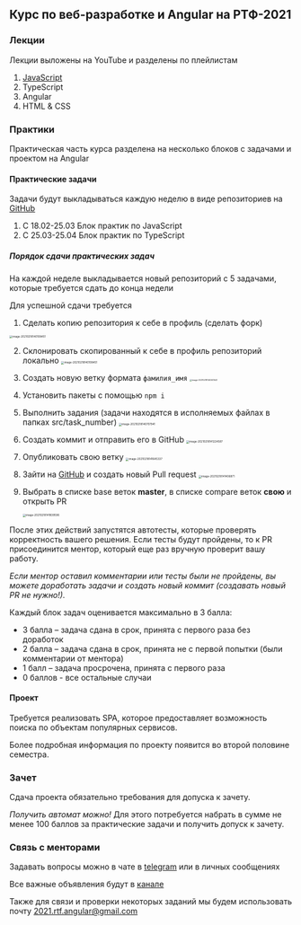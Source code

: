 ## Курс по веб-разработке и Angular на РТФ-2021

### Лекции

Лекции выложены на YouTube и разделены по плейлистам

1. [JavaScript](https://www.youtube.com/channel/UCfoHH5J1ui5owLi0h7k__MQ/playlists)
2. TypeScript
3. Angular
4. HTML & CSS

### Практики

Практическая часть курса разделена на несколько блоков с задачами и проектом на Angular

#### Практические задачи

Задачи будут выкладываться каждую неделю в виде репозиториев на [GitHub](https://github.com/RTF-Angular-2021)

1. С 18.02-25.03 Блок практик по JavaScript
2. С 25.03-25.04 Блок практик по TypeScript

##### Порядок сдачи практических задач

На каждой неделе выкладывается новый репозиторий с 5 задачами, которые требуется сдать до конца недели

Для успешной сдачи требуется

1. Сделать копию репозитория к себе в профиль (сделать форк)
   
<img src="https://i.imgur.com/43UgRSr.png" alt="image-20210218140108451" style="zoom:33%;" />
   
2. Склонировать скопированный к себе в профиль репозиторий локально
   <img src="https://i.imgur.com/rPU7vno.png" alt="image-20210218140108451" style="zoom:33%;" />

3. Создать новую ветку формата `фамилия_имя`
   <img src="https://i.imgur.com/Tyg716Y.png" alt="image-20210218140341543" style="zoom:25%;" />

4. Установить пакеты с помощью `npm i`

5. Выполнить задания (задачи находятся в исполняемых файлах в папках src/task_number)
   <img src="https://i.imgur.com/FlMd2gV.png" alt="image-20210218140707941" style="zoom:33%;" />

6. Создать коммит и отправить его в GitHub
   <img src="https://i.imgur.com/rJ7q1sW.png" alt="image-20210218141224587" style="zoom:33%;" />

7. Опубликовать свою ветку
   <img src="https://i.imgur.com/yrXHjOv.png" alt="image-20210218141645337" style="zoom:33%;" />

8. Зайти на [GitHub](https://github.com/RTF-Angular-2021) и создать новый Pull request
   <img src="https://i.imgur.com/YsG7mr6.png" alt="image-20210218141406871" style="zoom:33%;" />

9. Выбрать в списке base веток **master**, в списке compare веток **свою** и открыть PR

   <img src="https://i.imgur.com/JVV61bd.png" alt="image-20210218141839596" style="zoom:33%;" />

После этих действий запустятся автотесты, которые проверять корректность вашего решения. Если тесты будут пройдены, то к PR присоединится ментор, который еще раз вручную проверит вашу работу.

*Если ментор оставил комментарии или тесты были не пройдены, вы можете доработать задачи и создать новый коммит (создавать новый PR не нужно!).*

Каждый блок задач оценивается максимально в 3 балла:

- 3 балла – задача сдана в срок, принята с первого раза без доработок
- 2 балла – задача сдана в срок, принята не с первой попытки (были комментарии от ментора)
- 1 балл – задача просрочена, принята с первого раза
- 0 баллов - все остальные случаи

#### Проект

Требуется реализовать SPA, которое предоставляет возможность поиска по объектам популярных сервисов.

Более подробная информация по проекту появится во второй половине семестра.

### Зачет

Сдача проекта обязательно требования для допуска к зачету.

*Получить автомат можно!*
Для этого потребуется набрать в сумме не менее 100 баллов за практические задачи и получить допуск к зачету.

### Связь с менторами

Задавать вопросы можно в чате в [telegram](https://t.me/joinchat/ItrQDyrXMvze7hW5) или в личных сообщениях

Все важные объявления будут в [канале](https://t.me/joinchat/Rlj3tdlpCd0eSyUg)

Также для связи и проверки некоторых заданий мы будем использовать почту 2021.rtf.angular@gmail.com